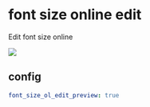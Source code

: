 # font size online edit

Edit font size online

![](https://jiangtj-lab.github.io/pic-repo/img-apricot/20200608132632.png)

## config

```yml
font_size_ol_edit_preview: true
```
